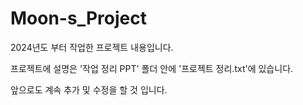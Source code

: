 # Moon-s_Project
2024년도 부터 작업한 프로젝트 내용입니다.

프로젝트에 설명은 '작업 정리 PPT' 폴더 안에 '프로젝트 정리.txt'에 있습니다.

앞으로도 계속 추가 및 수정을 할 것 입니다.
